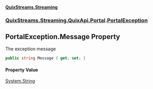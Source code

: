 #### [QuixStreams.Streaming](index.md 'index')
### [QuixStreams.Streaming.QuixApi.Portal](QuixStreams.Streaming.QuixApi.Portal.md 'QuixStreams.Streaming.QuixApi.Portal').[PortalException](PortalException.md 'QuixStreams.Streaming.QuixApi.Portal.PortalException')

## PortalException.Message Property

The exception message

```csharp
public string Message { get; set; }
```

#### Property Value
[System.String](https://docs.microsoft.com/en-us/dotnet/api/System.String 'System.String')